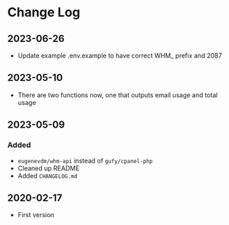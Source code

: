 # Change Log

## 2023-06-26

- Update example .env.example to have correct WHM_ prefix and 2087

## 2023-05-10

- There are two functions now, one that outputs email usage and total usage

## 2023-05-09

### Added 

- `eugenevdm/whm-api` instead of `gufy/cpanel-php`
- Cleaned up README
- Added `CHANGELOG.md`

## 2020-02-17

- First version